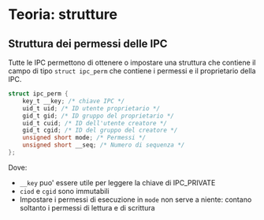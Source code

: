 # Teoria: strutture

## Struttura dei permessi delle IPC

Tutte le IPC permettono di ottenere o impostare una struttura che contiene il campo di tipo ```struct ipc_perm``` che contiene i permessi e il proprietario della IPC.

```c
struct ipc_perm {
    key_t __key; /* chiave IPC */
    uid_t uid; /* ID utente proprietario */
    gid_t gid; /* ID gruppo del proprietario */
    uid_t cuid; /* ID dell'utente creatore */
    gid_t cgid; /* ID del gruppo del creatore */
    unsigned short mode; /* Permessi */
    unsigned short __seq; /* Numero di sequenza */
};
```

Dove:
* ```__key``` puo' essere utile per leggere la chiave di IPC_PRIVATE
* ```ciod``` e ```cgid``` sono immutabili
* Impostare i permessi di esecuzione in ```mode``` non serve a niente: contano soltanto i permessi di lettura e di scrittura
